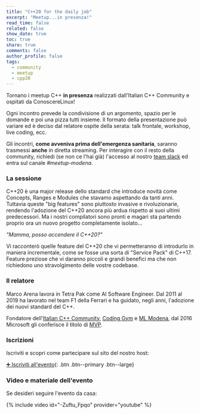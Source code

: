 ```yaml
---
title: "C++20 for the daily job"
excerpt: "Meetup...in presenza!"
read_time: false
related: false
show_date: true
toc: true
share: true
comments: false
author_profile: false
tags:
  - community
  - meetup
  - cpp20
---
```


Tornano i meetup C++ **in presenza** realizzati dall'Italian C++ Community e ospitati da ConoscereLinux!

Ogni incontro prevede la condivisione di un argomento, spazio per le domande e poi una pizza tutti insieme.
Il formato della presentazione può variare ed è deciso dal relatore ospite della serata: talk frontale, workshop, live coding, ecc.

Gli incontri, **come avveniva prima dell'emergenza sanitaria**, saranno trasmessi **anche** in diretta streaming. Per interagire con il resto della community, richiedi (se non ce l'hai già) l'accesso al nostro [team slack](https://italiancpp.org/join) ed entra sul canale *#meetup-modena*.

### La sessione

C++20 è una major release dello standard che introduce novità come Concepts, Ranges e Modules che stavamo aspettando da tanti anni. Tuttavia queste "big features" sono piuttosto invasive e rivoluzionarie, rendendo l'adozione del C++20 ancora più ardua rispetto ai suoi ultimi predecessori. 
Ma i nostri compilatori sono pronti e magari sta partendo proprio ora un nuovo progetto completamente isolato...

*"Mamma, posso accendere il C++20?"*

Vi racconterò quelle feature del C++20 che vi permetteranno di introdurlo in maniera incrementale, come se fosse una sorta di "Service Pack" di C++17. Feature preziose che vi daranno piccoli e grandi benefici ma che non richiedono uno stravolgimento delle vostre codebase.

### Il relatore

Marco Arena lavora in Tetra Pak come AI Software Engineer. Dal 2011 al 2019 ha lavorato nel team F1 della Ferrari e ha guidato, negli anni, l'adozione dei nuovi standard del C++.

Fondatore dell'[Italian C++ Community](https://italiancpp.org/), [Coding Gym](https://coding-gym.org/) e [ML Modena](https://mlmodena.it/), dal 2016 Microsoft gli conferisce il titolo di [MVP](https://mvp.microsoft.com/it-it/PublicProfile/5001726).

### Iscrizioni

Iscriviti e scopri come partecipare sul sito del nostro host:

[➕ Iscriviti all'evento](https://conoscerelinux.org/courses/meetupcpp_0322/){: .btn .btn--primary .btn--large}

### Video e materiale dell'evento

Se desideri seguire l'evento da casa:

{% include video id="-Zuftu_Fpqo" provider="youtube" %}
